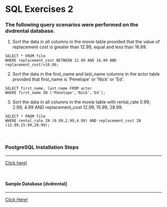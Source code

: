 # SQL Exercises 2
### The following query scenarios were performed on the dvdrental database.

1) Sort the data in all columns in the movie table provided that the value of replacement cost is greater than 12.99, equal and less than 16.99.
```
SELECT * FROM film
WHERE replacement_cost BETWEEN 12.99 AND 16.99 AND replacement_cost!=16.99;
```

2) Sort the data in the first_name and last_name columns in the actor table provided that first_name is 'Penelope' or 'Nick' or 'Ed'.

```
SELECT first_name, last_name FROM actor
WHERE first_name IN ('Penelope','Nick','Ed');
```

3) Sort the data in all columns in the movie table with rental_rate 0.99, 2.99, 4.99 AND replacement_cost 12.99, 15.99, 28.99.

```
SELECT * FROM film
WHERE rental_rate IN (0.99,2.99,4.99) AND replacement_cost IN (12.99,15.99,28.99);
```

<br>

### PostgreSQL Installation Steps
----
[Click here!](https://www.postgresql.org/download/)

<br>

#### Sample Database [dvdrental]
------
[Click Here!](https://www.postgresqltutorial.com/wp-content/uploads/2019/05/dvdrental.zip)
